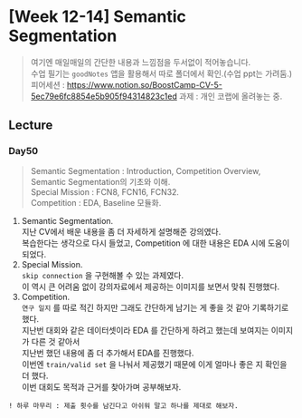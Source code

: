 # [Week 12-14] Semantic Segmentation

> 여기엔 매일매일의 간단한 내용과 느낌점을 두서없이 적어놓습니다.  
> 수업 필기는 `goodNotes` 앱을 활용해서 따로 폴더에서 확인.(수업 ppt는 가려둠.)  
> 피어세션 : https://www.notion.so/BoostCamp-CV-5-5ec79e6fc8854e5b905f94314823c1ed
> 과제    : 개인 코랩에 올려놓는 중.  

## Lecture
### Day50
> Semantic Segmentation : Introduction, Competition Overview, Semantic Segmentation의 기초와 이해.  
> Special Mission : FCN8, FCN16, FCN32.  
> Competition : EDA, Baseline 모듈화.  
1. Semantic Segmentation.  
    지난 CV에서 배운 내용을 좀 더 자세하게 설명해준 강의였다.  
    복습한다는 생각으로 다시 들었고, Competition 에 대한 내용은 EDA 시에 도움이 되었다.  
2. Special Mission.  
    `skip connection` 을 구현해볼 수 있는 과제였다.  
    이 역시 큰 어려움 없이 강의자료에서 제공하는 이미지를 보면서 맞춰 진행했다.  
3. Competition.  
    `연구 일지` 를 따로 적긴 하지만 그래도 간단하게 남기는 게 좋을 것 같아 기록하기로 했다.  
    지난번 대회와 같은 데이터셋이라 EDA 를 간단하게 하려고 했는데 보여지는 이미지가 다른 것 같아서  
    지난번 했던 내용에 좀 더 추가해서 EDA를 진행했다.  
    이번엔 `train/valid set` 을 나눠서 제공했기 때문에 이게 얼마나 좋은 지 확인을 더 했다.  
    이번 대회도 목적과 근거를 찾아가며 공부해보자.  
```
! 하루 마무리 : 제출 횟수를 남긴다고 아쉬워 말고 하나를 제대로 해보자.  
```
